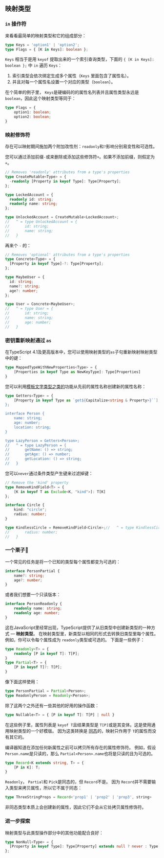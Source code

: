 ## 映射类型

### `in` 操作符

来看看最简单的映射类型和它的组成部分：

```ts
type Keys = 'option1' | 'option2';
type Flags = { [K in Keys]: boolean };
```

`Keys` 相当于是用 `keyof` 提取出来的一个索引查询类型，下面的 `{ [K in Keys]: boolean };` 中 `in` 遍历 `Keys`：

1. 索引类型会依次绑定生成多个属性（`Keys` 里面包含了属性名）。
2. 并且对每一个属性名设置一个对应的类型（`boolean`）。

在个简单的例子里， `Keys`是硬编码的的属性名列表并且属性类型永远是 `boolean`，因此这个映射类型等同于：

```ts
type Flags = {
    option1: boolean;
    option2: boolean;
}
```

### 映射修饰符

存在可以映射期间施加两个附加改性剂：`readonly`和`?`影响分别易变性和可选性。

您可以通过添加前缀`-`或来删除或添加这些修饰符`+`。如果不添加前缀，则假定为`+`。

```ts
// Removes 'readonly' attributes from a type's properties
type CreateMutable<Type> = {
  -readonly [Property in keyof Type]: Type[Property];
};

type LockedAccount = {
  readonly id: string;
  readonly name: string;
};

type UnlockedAccount = CreateMutable<LockedAccount>;
//   ^ = type UnlockedAccount = {
//       id: string;
//       name: string;
//   }
```

再来个 `-` 的：

```ts
// Removes 'optional' attributes from a type's properties
type Concrete<Type> = {
  [Property in keyof Type]-?: Type[Property];
};

type MaybeUser = {
  id: string;
  name?: string;
  age?: number;
};

type User = Concrete<MaybeUser>;
//   ^ = type User = {
//       id: string;
//       name: string;
//       age: number;
//   }
```

### 密钥重新映射通过 `as`

在TypeScript 4.1及更高版本中，您可以使用映射类型的`as`子句重新映射映射类型中的键：

```ts
type MappedTypeWithNewProperties<Type> = {
    [Properties in keyof Type as NewKeyType]: Type[Properties]
}
```

您可以利用[模板文字类型之类的](https://www.typescriptlang.org/docs/handbook/2/template-literal-types.html)功能从先前的属性名称创建新的属性名称：

```ts
type Getters<Type> = {
    [Property in keyof Type as `get${Capitalize<string & Property>}``]: () => Type[Property]
};

interface Person {
    name: string;
    age: number;
    location: string;
}

type LazyPerson = Getters<Person>;
//   ^ = type LazyPerson = {
//       getName: () => string;
//       getAge: () => number;
//       getLocation: () => string;
//   }
```

您可以`never`通过条件类型产生键来过滤掉键：

```ts
// Remove the 'kind' property
type RemoveKindField<T> = {
    [K in keyof T as Exclude<K, "kind">]: T[K]
};

interface Circle {
    kind: "circle";
    radius: number;
}

type KindlessCircle = RemoveKindField<Circle>;//   ^ = type KindlessCircle = {
//       radius: number;
//   }
```

### 一个栗子🌰

一个常见的任务是将一个已知的类型每个属性都变为可选的：

```ts
interface PersonPartial {
    name?: string;
    age?: number;
}
```

或者我们想要一个只读版本：

```ts
interface PersonReadonly {
    readonly name: string;
    readonly age: number;
}
```

这在JavaScript里经常出现，TypeScript提供了从旧类型中创建新类型的一种方式 — **映射类型**。 在映射类型里，新类型以相同的形式去转换旧类型里每个属性。 例如，你可以令每个属性成为 `readonly`类型或可选的。 下面是一些例子：

```ts
type Readonly<T> = {
    readonly [P in keyof T]: T[P];
}
type Partial<T> = {
    [P in keyof T]?: T[P];
}
```

像下面这样使用：

```ts
type PersonPartial = Partial<Person>;
type ReadonlyPerson = Readonly<Person>;
```

除了这两个之外还有一些其他的好用的操作函数：

```ts
type Nullable<T> = { [P in keyof T]: T[P] | null }
```

在这些例子里，属性列表是 `keyof T`且结果类型是 `T[P]`或是其变体。这是使用通用映射类型的一个好模版。 因为这类转换是 [同态](https://en.wikipedia.org/wiki/Homomorphism)的，映射只作用于 `T`的属性而没有其它的。 

 编译器知道在添加任何新属性之前可以拷贝所有存在的属性修饰符。 例如，假设 `Person.name`是只读的，那么 `Partial<Person>.name`也将是只读的且为可选的。

```ts
type Record<K extends string, T> = {
    [P in K]: T;
}
```

`Readonly`， `Partial`和 `Pick`是同态的，但 `Record`不是。 因为 `Record`并不需要输入类型来拷贝属性，所以它不属于同态：

```ts
type ThreeStringProps = Record<'prop1' | 'prop2' | 'prop3', string>
```

非同态类型本质上会创建新的属性，因此它们不会从它处拷贝属性修饰符。

### 进一步探索

映射类型与此类型操作部分中的其他功能配合良好：

```ts
type NonNull<Type> = {
  [Property in keyof Type]: Type[Property] extends null ? never : Type[Property];
};
```
